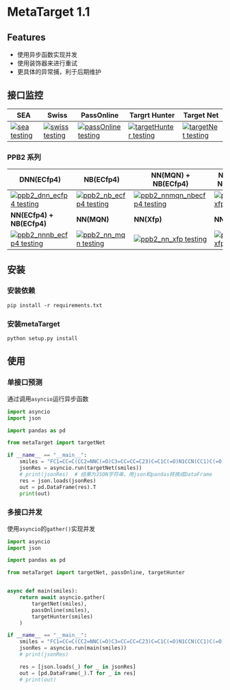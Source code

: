 # MetaTarget 1.1

## Features

- 使用异步函数实现并发
- 使用装饰器来进行重试
- 更具体的异常捕，利于后期维护

## 接口监控

| SEA                                                          | Swiss                                                        | PassOnline                                                   | Targrt Hunter                                                | Target Net                                                   |
| ------------------------------------------------------------ | ------------------------------------------------------------ | ------------------------------------------------------------ | ------------------------------------------------------------ | ------------------------------------------------------------ |
| [![sea testing](https://github.com/kotori-y/metaTarget/actions/workflows/test_sea.yml/badge.svg)](https://github.com/kotori-y/metaTarget/actions/workflows/test_sea.yml) | [![swiss testing](https://github.com/kotori-y/metaTarget/actions/workflows/test_swiss.yml/badge.svg)](https://github.com/kotori-y/metaTarget/actions/workflows/test_swiss.yml) | [![passOnline testing](https://github.com/kotori-y/metaTarget/actions/workflows/test_passOnline.yml/badge.svg)](https://github.com/kotori-y/metaTarget/actions/workflows/test_passOnline.yml) | [![targetHunter testing](https://github.com/kotori-y/metaTarget/actions/workflows/test_targetHunter.yml/badge.svg)](https://github.com/kotori-y/metaTarget/actions/workflows/test_targetHunter.yml) | [![targetNet testing](https://github.com/kotori-y/metaTarget/actions/workflows/test_targetNet.yml/badge.svg)](https://github.com/kotori-y/metaTarget/actions/workflows/test_targetNet.yml) |

### PPB2 系列

| DNN(ECfp4)                                                   | NB(ECfp4)                                                    | NN(MQN) + NB(ECfp4)                                          | NN(Xfp) + NB(ECfp4)                                          |
| ------------------------------------------------------------ | ------------------------------------------------------------ | ------------------------------------------------------------ | ------------------------------------------------------------ |
| [![ppb2_dnn_ecfp4 testing](https://github.com/kotori-y/metaTarget/actions/workflows/test_ppb2_dnn_ecfp4.yml/badge.svg)](https://github.com/kotori-y/metaTarget/actions/workflows/test_ppb2_dnn_ecfp4.yml) | [![ppb2_nb_ecfp4 testing](https://github.com/kotori-y/metaTarget/actions/workflows/test_ppb2_nb_ecfp4.yml/badge.svg)](https://github.com/kotori-y/metaTarget/actions/workflows/test_ppb2_nb_ecfp4.yml) | [![ppb2_nnmqn_nbecfp4 testing](https://github.com/kotori-y/metaTarget/actions/workflows/test_ppb2_nnmqn_nbecfp4.yml/badge.svg)](https://github.com/kotori-y/metaTarget/actions/workflows/test_ppb2_nnmqn_nbecfp4.yml) | [![ppb2_nn_xfp testing](https://github.com/kotori-y/metaTarget/actions/workflows/test_ppb2_nn_xfp.yml/badge.svg)](https://github.com/kotori-y/metaTarget/actions/workflows/test_ppb2_nn_xfp.yml) |
| **NN(ECfp4) + NB(ECfp4)**                                    | **NN(MQN)**                                                  | **NN(Xfp)**                                                  | **NN(ECfp4)**                                                |
| [![ppb2_nnnb_ecfp4 testing](https://github.com/kotori-y/metaTarget/actions/workflows/test_ppb2_nnnb_ecfp4.yml/badge.svg)](https://github.com/kotori-y/metaTarget/actions/workflows/test_ppb2_nnnb_ecfp4.yml) | [![ppb2_nn_mqn testing](https://github.com/kotori-y/metaTarget/actions/workflows/test_ppb2_nn_mqn.yml/badge.svg)](https://github.com/kotori-y/metaTarget/actions/workflows/test_ppb2_nn_mqn.yml) | [![ppb2_nn_xfp testing](https://github.com/kotori-y/metaTarget/actions/workflows/test_ppb2_nn_xfp.yml/badge.svg)](https://github.com/kotori-y/metaTarget/actions/workflows/test_ppb2_nn_xfp.yml) | [![ppb2_nn_xfp testing](https://github.com/kotori-y/metaTarget/actions/workflows/test_ppb2_nn_xfp.yml/badge.svg)](https://github.com/kotori-y/metaTarget/actions/workflows/test_ppb2_nn_xfp.yml) |



## 安装

### 安装依赖

```shell
pip install -r requirements.txt
```

### 安装metaTarget

```shell
python setup.py install
```

## 使用

### 单接口预测

通过调用<code>asyncio</code>运行异步函数

```python
import asyncio
import json

import pandas as pd

from metaTarget import targetNet

if __name__ == "__main__":
    smiles = "FC1=CC=C(CC2=NNC(=O)C3=CC=CC=C23)C=C1C(=O)N1CCN(CC1)C(=O)C1CC1"
    jsonRes = asyncio.run(targetNet(smiles))
    # print(jsonRes)  # 结果为JSON字符串，用json和pandas转换成DataFrame
    res = json.loads(jsonRes)
    out = pd.DataFrame(res).T
    print(out)
```

### 多接口并发

使用<code>asyncio</code>的<code>gather()</code>实现并发

```python
import asyncio
import json

import pandas as pd

from metaTarget import targetNet, passOnline, targetHunter


async def main(smiles):
    return await asyncio.gather(
        targetNet(smiles),
        passOnline(smiles),
        targetHunter(smiles)
    )

if __name__ == "__main__":
    smiles = "FC1=CC=C(CC2=NNC(=O)C3=CC=CC=C23)C=C1C(=O)N1CCN(CC1)C(=O)C1CC1"
    jsonRes = asyncio.run(main(smiles))
    # print(jsonRes)

    res = [json.loads(_) for _ in jsonRes]
    out = [pd.DataFrame(_).T for _ in res]
    # print(out)
```

